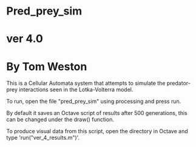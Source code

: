 # Pred_prey_sim
# ver 4.0
# By Tom Weston

This is a Cellular Automata system that attempts to simulate the predator-prey interactions seen in the Lotka-Volterra model.

To run, open the file "pred_prey_sim" using processing and press run.

By default it saves an Octave script of results after 500 generations, this can be changed under the draw() function.

To produce visual data from this script, open the directory in Octave and type 'run("ver_4_results.m")'.
